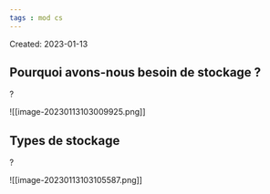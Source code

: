 ```yaml
---
tags : mod cs
---
```

Created: 2023-01-13

## Pourquoi avons-nous besoin de stockage ?
?

![[image-20230113103009925.png]]


## Types de stockage
?

![[image-20230113103105587.png]]



